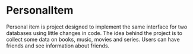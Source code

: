 # PersonalItem
 Personal item is project designed to implement the same interface for two databases using little changes in code. The idea behind the project is to collect some data on books, music, movies and series. Users can have friends and see information about friends.
